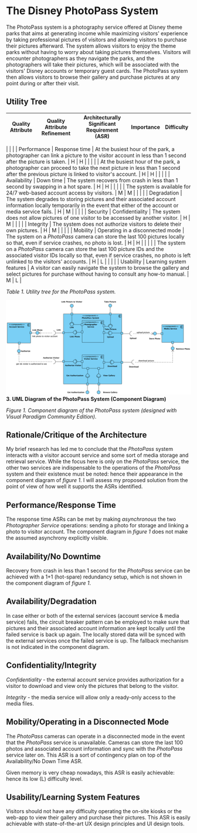 # The Disney PhotoPass System

The PhotoPass system is a photography service offered at Disney theme parks that aims at generating income while maximizing visitors&#39; experience by taking professional pictures of visitors and allowing visitors to purchase their pictures afterward. The system allows visitors to enjoy the theme parks without having to worry about taking pictures themselves. Visitors will encounter photographers as they navigate the parks, and the photographers will take their pictures, which will be associated with the visitors&#39; Disney accounts or temporary guest cards. The PhotoPass system then allows visitors to browse their gallery and purchase pictures at any point during or after their visit.

## Utility Tree

| Quality Attribute | Quality Attribute Refinement | Architecturally Significant Requirement (ASR) | Importance | Difficulty |
| --- | --- | --- | --- | --- |
|
| |
| Performance | Response time | At the busiest hour of the park, a photographer can link a picture to the visitor account in less than 1 second after the picture is taken. | H | H |
|
| |
| At the busiest hour of the park, a photographer can proceed to take the next picture in less than 1 second after the previous picture is linked to visitor&#39;s account. | H | H |
|
| |
| Availability | Down time | The system recovers from crash in less than 1 second by swapping in a hot spare. | H | H |
|
| |
| The system is available for 24/7 web-based account access by visitors. | M | M |
|
| |
| Degradation | The system degrades to storing pictures and their associated account information locally temporarily in the event that either of the account or media service fails. | H | M |
|
| |
| Security | Confidentiality | The system does not allow pictures of one visitor to be accessed by another visitor. | H | M |
|
| |
| Integrity | The system does not authorize visitors to delete their own pictures. | H | M |
|
| |
| Mobility | Operating in a disconnected mode | The system on a _PhotoPass_ camera can store the last 100 pictures locally so that, even if service crashes, no photo is lost. | H | H |
|
| |
| The system on a _PhotoPass_ camera can store the last 100 picture IDs and the associated visitor IDs locally so that, even if service crashes, no photo is left unlinked to the visitors&#39; accounts. | H | L |
|
| |
| Usability | Learning system features | A visitor can easily navigate the system to browse the gallery and select pictures for purchase without having to consult any how-to manual. | M | L |

_Table 1. Utility tree for the PhotoPass system._

![Component Diagram of the PhotoPass System](docs/component-diagram.png)**3. UML Diagram of the PhotoPass System (Component Diagram)**

_Figure 1. Component diagram of the PhotoPass system (designed with Visual Paradigm Community Edition)._

## Rationale/Critique of the Architecture

My brief research has led me to conclude that the _PhotoPass_ system interacts with a visitor account service and some sort of media storage and retrieval service. While the focus here is only on the _PhotoPass_ service, the other two services are indispensable to the operations of the _PhotoPass_ system and their existence must be noted: hence their appearance in the component diagram of _figure 1_. I will assess my proposed solution from the point of view of how well it supports the ASRs identified.

## Performance/Response Time

The response time ASRs can be met by making _asynchronous_ the two _Photographer Service_ operations: sending a photo for storage and linking a photo to visitor account. The component diagram in _figure 1_ does not make the assumed asynchrony explicitly visible.

## Availability/No Downtime

Recovery from crash in less than 1 second for the _PhotoPass_ service can be achieved with a 1+1 (hot-spare) redundancy setup, which is not shown in the component diagram of _figure 1_.

## Availability/Degradation

In case either or both of the external services (account service &amp; media service) fails, the circuit breaker pattern can be employed to make sure that pictures and their associated account information are kept locally until the failed service is back up again. The locally stored data will be synced with the external services once the failed service is up. The fallback mechanism is not indicated in the component diagram.

## Confidentiality/Integrity

_Confidentiality_ - the external account service provides authorization for a visitor to download and view only the pictures that belong to the visitor.

_Integrity_ - the media service will allow only a ready-only access to the media files.

## Mobility/Operating in a Disconnected Mode

The _PhotoPass_ cameras can operate in a disconnected mode in the event that the _PhotoPass_ service is unavailable. Cameras can store the last 100 photos and associated account information and sync with the _PhotoPass_ service later on. This ASR is a sort of contingency plan on top of the Availability/No Down Time ASR.

Given memory is very cheap nowadays, this ASR is easily achievable: hence its low (L) difficulty level.

## Usability/Learning System Features

Visitors should not have any difficulty operating the on-site kiosks or the web-app to view their gallery and purchase their pictures. This ASR is easily achievable with state-of-the-art UX design principles and UI design tools.
